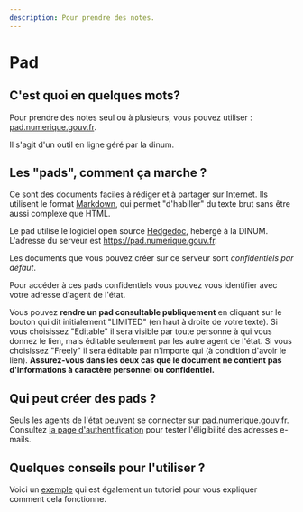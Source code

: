 ```yaml
---
description: Pour prendre des notes.
---
```


# Pad

## C'est quoi en quelques mots?

Pour prendre des notes seul ou à plusieurs, vous pouvez utiliser : [pad.numerique.gouv.fr](https://pad.numerique.gouv.fr).

Il s'agit d'un outil en ligne géré par la dinum.

## Les "pads", comment ça marche ?

Ce sont des documents faciles à rédiger et à partager sur Internet. Ils utilisent le format [Markdown](https://fr.wikipedia.org/wiki/Markdown), qui permet "d'habiller" du texte brut sans être aussi complexe que HTML.

Le pad utilise le logiciel open source [Hedgedoc](https://github.com/hedgedoc/hedgedoc), hebergé à la DINUM. L'adresse du serveur est https://pad.numerique.gouv.fr.

Les documents que vous pouvez créer sur ce serveur sont _confidentiels par défaut_.

Pour accéder à ces pads confidentiels vous pouvez vous identifier avec votre adresse d'agent de l'état.

Vous pouvez **rendre un pad consultable publiquement** en cliquant sur le bouton qui dit initialement "LIMITED" \(en haut à droite de votre texte\). Si vous choisissez "Editable" il sera visible par toute personne à qui vous donnez le lien, mais éditable seulement par les autre agent de l'état. Si vous choisissez "Freely" il sera éditable par n'importe qui \(à condition d'avoir le lien\). **Assurez-vous dans les deux cas que le document ne contient pas d'informations à caractère personnel ou confidentiel.**

## Qui peut créer des pads ?

Seuls les agents de l'état peuvent se connecter sur pad.numerique.gouv.fr.
Consultez [la page d'authentification](https://www.authentification.beta.gouv.fr/) pour tester l'éligibilité des adresses e-mails.
## Quelques conseils pour l'utiliser ?

Voici un [exemple](https://pad.numerique.gouv.fr/atelier) qui est également un tutoriel pour vous expliquer comment cela fonctionne.
